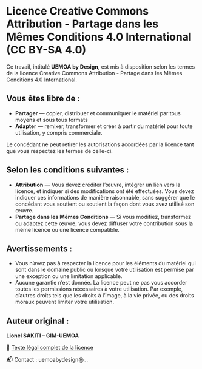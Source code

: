 
# Licence Creative Commons Attribution - Partage dans les Mêmes Conditions 4.0 International (CC BY-SA 4.0)

Ce travail, intitulé **UEMOA by Design**, est mis à disposition selon les termes de la licence Creative Commons Attribution - Partage dans les Mêmes Conditions 4.0 International.

## Vous êtes libre de :
- **Partager** — copier, distribuer et communiquer le matériel par tous moyens et sous tous formats
- **Adapter** — remixer, transformer et créer à partir du matériel pour toute utilisation, y compris commerciale.

Le concédant ne peut retirer les autorisations accordées par la licence tant que vous respectez les termes de celle-ci.

## Selon les conditions suivantes :
- **Attribution** — Vous devez créditer l’œuvre, intégrer un lien vers la licence, et indiquer si des modifications ont été effectuées. Vous devez indiquer ces informations de manière raisonnable, sans suggérer que le concédant vous soutient ou soutient la façon dont vous avez utilisé son œuvre.
- **Partage dans les Mêmes Conditions** — Si vous modifiez, transformez ou adaptez cette œuvre, vous devez diffuser votre contribution sous la même licence ou une licence compatible.

## Avertissements :
- Vous n’avez pas à respecter la licence pour les éléments du matériel qui sont dans le domaine public ou lorsque votre utilisation est permise par une exception ou une limitation applicable.
- Aucune garantie n’est donnée. La licence peut ne pas vous accorder toutes les permissions nécessaires à votre utilisation. Par exemple, d’autres droits tels que les droits à l’image, à la vie privée, ou des droits moraux peuvent limiter votre utilisation.

## Auteur original :
**Lionel SAKITI – GIM-UEMOA**

📄 [Texte légal complet de la licence](https://creativecommons.org/licenses/by-sa/4.0/legalcode)

📬 Contact : uemoabydesign@...
